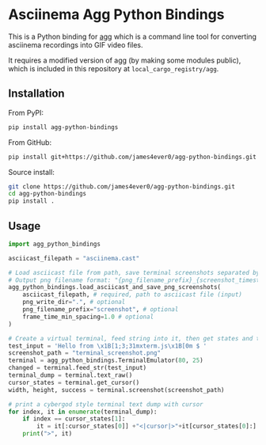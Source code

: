 # Asciinema Agg Python Bindings

This is a Python binding for [agg](https://github.com/asciinema/agg) which is a command line tool for converting asciinema recordings into GIF video files.

It requires a modified version of agg (by making some modules public), which is included in this repository at `local_cargo_registry/agg`.

## Installation

From PyPI:

```bash
pip install agg-python-bindings
```

From GitHub:

```bash
pip install git+https://github.com/james4ever0/agg-python-bindings.git
```

Source install:

```bash
git clone https://github.com/james4ever0/agg-python-bindings.git
cd agg-python-bindings
pip install .
```

## Usage

```python
import agg_python_bindings

asciicast_filepath = "asciinema.cast"

# Load asciicast file from path, save terminal screenshots separated by frame_time_min_spacing (seconds) to png_write_dir
# Output png filename format: "{png_filename_prefix}_{screenshot_timestamp}.png"
agg_python_bindings.load_asciicast_and_save_png_screenshots(
    asciicast_filepath, # required, path to asciicast file (input)
    png_write_dir=".", # optional
    png_filename_prefix="screenshot", # optional
    frame_time_min_spacing=1.0 # optional
)

# Create a virtual terminal, feed string into it, then get states and take a screenshot
test_input = 'Hello from \x1B[1;3;31mxterm.js\x1B[0m $ '
screenshot_path = "terminal_screenshot.png"
terminal = agg_python_bindings.TerminalEmulator(80, 25)
changed = terminal.feed_str(test_input)
terminal_dump = terminal.text_raw()
cursor_states = terminal.get_cursor()
width, height, success = terminal.screenshot(screenshot_path)

# print a cybergod style terminal text dump with cursor
for index, it in enumerate(terminal_dump):
    if index == cursor_states[1]:
        it = it[:cursor_states[0]] +"<|cursor|>"+it[cursor_states[0]:]
    print(">", it)
```